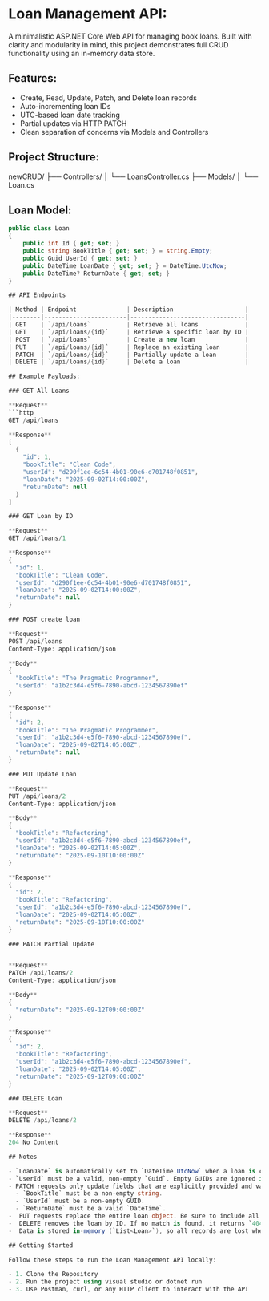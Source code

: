 # Loan Management API:

A minimalistic ASP.NET Core Web API for managing book loans. Built with clarity and modularity in mind, this project demonstrates full CRUD functionality using an in-memory data store.

## Features:

- Create, Read, Update, Patch, and Delete loan records
- Auto-incrementing loan IDs
- UTC-based loan date tracking
- Partial updates via HTTP PATCH
- Clean separation of concerns via Models and Controllers

## Project Structure:

newCRUD/ ├── Controllers/ │   └── LoansController.cs ├── Models/ │   └── Loan.cs

## Loan Model:

```csharp
public class Loan
{
    public int Id { get; set; }
    public string BookTitle { get; set; } = string.Empty;
    public Guid UserId { get; set; }
    public DateTime LoanDate { get; set; } = DateTime.UtcNow;
    public DateTime? ReturnDate { get; set; }
}

## API Endpoints

| Method | Endpoint              | Description                    |
|--------|-----------------------|--------------------------------|
| GET    | `/api/loans`          | Retrieve all loans             |
| GET    | `/api/loans/{id}`     | Retrieve a specific loan by ID |
| POST   | `/api/loans`          | Create a new loan              |
| PUT    | `/api/loans/{id}`     | Replace an existing loan       |
| PATCH  | `/api/loans/{id}`     | Partially update a loan        |
| DELETE | `/api/loans/{id}`     | Delete a loan                  |

## Example Payloads:

### GET All Loans

**Request**
```http
GET /api/loans

**Response**
[
  {
    "id": 1,
    "bookTitle": "Clean Code",
    "userId": "d290f1ee-6c54-4b01-90e6-d701748f0851",
    "loanDate": "2025-09-02T14:00:00Z",
    "returnDate": null
  }
]

### GET Loan by ID

**Request**
GET /api/loans/1

**Response**
{
  "id": 1,
  "bookTitle": "Clean Code",
  "userId": "d290f1ee-6c54-4b01-90e6-d701748f0851",
  "loanDate": "2025-09-02T14:00:00Z",
  "returnDate": null
}

### POST create loan

**Request**
POST /api/loans
Content-Type: application/json

**Body**
{
  "bookTitle": "The Pragmatic Programmer",
  "userId": "a1b2c3d4-e5f6-7890-abcd-1234567890ef"
}

**Response**
{
  "id": 2,
  "bookTitle": "The Pragmatic Programmer",
  "userId": "a1b2c3d4-e5f6-7890-abcd-1234567890ef",
  "loanDate": "2025-09-02T14:05:00Z",
  "returnDate": null
}

### PUT Update Loan

**Request**
PUT /api/loans/2
Content-Type: application/json

**Body**
{
  "bookTitle": "Refactoring",
  "userId": "a1b2c3d4-e5f6-7890-abcd-1234567890ef",
  "loanDate": "2025-09-02T14:05:00Z",
  "returnDate": "2025-09-10T10:00:00Z"
}

**Response**
{
  "id": 2,
  "bookTitle": "Refactoring",
  "userId": "a1b2c3d4-e5f6-7890-abcd-1234567890ef",
  "loanDate": "2025-09-02T14:05:00Z",
  "returnDate": "2025-09-10T10:00:00Z"
}

### PATCH Partial Update


**Request**
PATCH /api/loans/2
Content-Type: application/json

**Body**
{
  "returnDate": "2025-09-12T09:00:00Z"
}

**Response**
{
  "id": 2,
  "bookTitle": "Refactoring",
  "userId": "a1b2c3d4-e5f6-7890-abcd-1234567890ef",
  "loanDate": "2025-09-02T14:05:00Z",
  "returnDate": "2025-09-12T09:00:00Z"
}

### DELETE Loan

**Request**
DELETE /api/loans/2

**Response**
204 No Content

## Notes

- `LoanDate` is automatically set to `DateTime.UtcNow` when a loan is created.
- `UserId` must be a valid, non-empty `Guid`. Empty GUIDs are ignored in PATCH requests.
- PATCH requests only update fields that are explicitly provided and valid:
  - `BookTitle` must be a non-empty string.
  - `UserId` must be a non-empty GUID.
  - `ReturnDate` must be a valid `DateTime`.
-  PUT requests replace the entire loan object. Be sure to include all fields.
-  DELETE removes the loan by ID. If no match is found, it returns `404 Not Found`.
-  Data is stored in-memory (`List<Loan>`), so all records are lost when the app restarts.

## Getting Started

Follow these steps to run the Loan Management API locally:

- 1. Clone the Repository
- 2. Run the project using visual studio or dotnet run
- 3. Use Postman, curl, or any HTTP client to interact with the API







